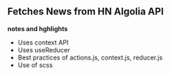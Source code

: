 ## Fetches News from HN Algolia API

**notes and hghlights**

- Uses context API
- Uses useReducer
- Best practices of actions.js, context.js, reducer.js
- Use of scss
